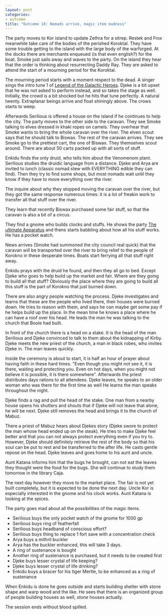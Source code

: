```yaml
---
layout: post
categories:
- outcome
title: "Outcome 18: Nomads arrive, magic item madness"
---
```


The party moves to Kor island to update Zethra for a sitrep. Restek and Frox meanwhile take care of the bodies of the perished Koroktal. They have some trouble getting to the island with the large body of the warforged. At the docks there are merchants enqueued (is that even english?) for the boat. Smoke just sails away and waves to the party. On the island they hear that the order is thinking about resurrecting Daddy Ray. They are asked to attend the start of a mourning period for the Koroktal.

The mourning period starts with a moment respect to the dead. A singer sings the intro tune 1 of [Legend of the Galactic Heroes](https://www.youtube.com/watch?v=sqj_VJ09Q7Q?t=30s). Djeke is a bit upset that he was not asked to perform instead, and so takes the stage as well. Initially, the crowd is a bit shocked but he hits that tune perfectly. A natural twenty. Extraplanar beings arrive and float shiningly above. The crows starts to weep.

Afterwards Serilious is offered a house on the island if he continues to help the city. The party moves to the other side to the caravan. They see Smoke talking to elves dressed in khaki ropes on camels. They overhear that Smoke wants to bring the whole caravan over the river. The elven scout says that he should talk to Biswax. The rest of the caravan arrives. They see Smoke go to the prettiest cart, the one of Biswax. They themselves scout around. There are about 50 carts packed up with all sorts of stuff.

Enkidu finds the only druid, who tells him about the Venomenom plant. Serilious studies the druidic language from a distance. Djeke and Arya are invited to lunch (classic nomad stew with EVERYTHING edible they can find). Then they try to find some shops, but most nomads wait until they know if they have to move everything over the river.

The inquire about why they stopped moving the caravan over the river, but they got the same response numerous times: it is a lot of freakin work to transfer all that stuff over the river.

They learn that recently Biswax purchased some fair stuff, so that the caravan is also a bit of a circus.

They find a gnome who builds clocks and stuffs. He shows the party [The ultimate Apparatus](https://www.youtube.com/watch?v=6xCd55oSgO4) and thens starts babbling about how all his stuff works. He has a pocket watch.

News arrives (Smoke had summoned the city council real quick) that the caravan will be transported over the river to bring relief to the people of Korokno in these desperate times. Boats start ferrying all that stuff right away.

Enkidu prays with the druid he found, and then they all go to bed. Except Djeke who goes to help build up the market and fair. Where are they going to build all that stuff? Obviously the place where they are going to build all this stuff is the part of Korokno that just burned down.

There are also angry people watching the process. Djeke investigates and learns that these are the people who lived there, their houses were burned down. He tries to reason with them, and says he can maybe get some pay if he helps build up the place. In the mean time he knows a place where he can have a roof over his head. He leads the man he was talking to the church that Boole had built.

In front of the church there is a head on a stake. It is the head of the man Serilious and Djeke convinced to talk to them about the kidnapping of Kirby.  Djeke meets the new priest of the church, a man in black robes, who invites Djeke in. The man leaves quickly.

Inside the ceremony is about to start, it is half an hour of prayer about having faith in these hard times. "Even though you might not see it, it is there, waiting and protecting you. Even on hot days, when you might not believe it is possible, it is there somewhere". Afterwards the priest distributes days rations to all attendees. Djeke leaves, he speaks to an older woman who was there for the first time as well He learns the man speaks throughout the night.

Djeke finds a rag and pull the head of the stake. One man from a nearby house opens his shutters and shouts that if Djeke will not leave that alone, he will be next. Djeke still removes the head and brings it to the church of Mabuz.

There a priest of Mabuz hears about Djekes story (Djeke swore to protect the man whose head ended up on the steak). He tries to make Djeke feel better and that you can not always protect everything even if you try to. However, Djeke should definitely retrieve the rest of the body so that his soul can be put to rest and be transferred to the after life. He casts gentle repose on the head. Djeke leaves and goes home to his aunt and uncle.

Aunt Katana informs him that the bugs he brought, can not eat the leaves they thought were the food for the bugs. She will continue to study them tomorrow in the library Caja.

The next day however they move to the market place. The fair is not yet built completely, but it is expected to be done the next day. Uncle Kor is especially interested in the gnome and his clock works. Aunt Katana is looking at the spices.

The party goes mad about all the possibilities of the magic items.

* Serilious buys the only pocket watch of the gnome for 1000 gp
* Serilious buys ring of featherfall
* Serilious buys headband of conscious effort?
* Serilious buys thing to replace 1 fort save with a concentration check
* Arya buys a mithril buckler
* Arya has the buckler enhanced, this will take 3 days.
* A ring of sustenance is bought
* Another ring of sustenance is purchased, but it needs to be created first
* Djeke buys lesser crystal of life keeping?
* Djeke buys lesser crystal of life drinking?
* Enkidu buys a bracer for his tiger Mertle, to be enhanced as a ring of sustenance

When Enkidu is done he goes outside and starts building shelter with stone shape and warp wood and the like. He sees that there is an organized group of people building houses as well, *stone* houses actually.

The session ends without blood spilled.
